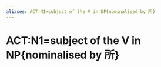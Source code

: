 ```yaml
---
aliases: ACT:N1=subject of the V in NP{nominalised by 所}
---
```

# ACT:N1=subject of the V in NP{nominalised by 所}

